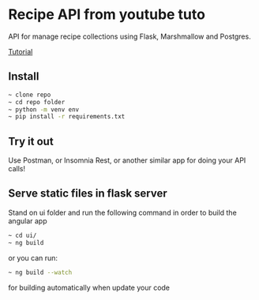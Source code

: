 # Recipe API from youtube tuto

API for manage recipe collections using Flask, Marshmallow and Postgres.

[Tutorial](https://www.youtube.com/watch?v=EAokwpPMVdc)

## Install

```bash
~ clone repo
~ cd repo folder
~ python -m venv env
~ pip install -r requirements.txt
```

## Try it out

Use Postman, or Insomnia Rest, or another similar app for doing your API calls!

## Serve static files in flask server

Stand on ui folder and run the following command in order to build the angular app

```bash
~ cd ui/
~ ng build
```

or you can run:

```bash
~ ng build --watch
```

for building automatically when update your code